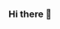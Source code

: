 ### Hi there 👋




<!--
**schevenin/schevenin** is a ✨ _special_ ✨ repository because its `README.md` (this file) appears on your GitHub profile.
![Top Languages](https://github-readme-stats.vercel.app/api/top-langs/?username=schevenin&layout=compact)

Here are some ideas to get you started:

- 🔭 I’m currently working on ...
- 🌱 I’m currently learning ...
- 👯 I’m looking to collaborate on ...
- 🤔 I’m looking for help with ...
- 💬 Ask me about ...
- 📫 How to reach me: ...
- 😄 Pronouns: ...
- ⚡ Fun fact: ...
-->

